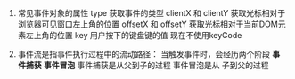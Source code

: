 1. 常见事件对象的属性
   type 获取事件的类型
   clientX 和 clientY 获取光标相对于浏览器可见窗口左上角的位置
   offsetX 和 offsetY 获取光标相对于当前DOM元素左上角的位置
   key 用户按下的键盘键的值
   现在不使用keyCode


2. 事件流是指事件执行过程中的流动路径：
    当触发事件时，会经历两个阶段 **事件捕获** **事件冒泡**
    事件捕获是从父到子的过程  事件冒泡是从 子到父的过程